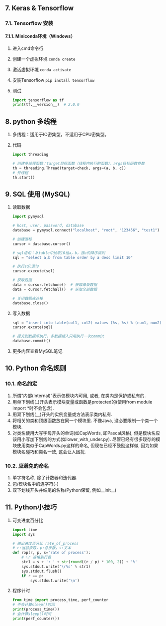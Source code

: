 ## 7. Keras & Tensorflow

### 7.1. Tensorflow 安装

#### 7.1.1. Miniconda环境（Windows）

1. 进入cmd命令行
2. 创建一个虚拟环境 `conda create`
3. 激活虚拟环境 `conda activate`
4. 安装Tensorflow `pip install tensorflow`
5. 测试

    ```python
    import tensorflow as tf
    print(tf.__version__)  # 2.0.0
    ```

## 8. python 多线程

1. 多线程：适用于IO密集型，不适用于CPU密集型。
2. 代码

    ```python
    import threading

    # 创建多线程函数：target目标函数（线程内执行的函数），args目标函数参数
    th = threading.Thread(target=check, args=(a, b, c))
    # 开线程
    th.start()
    ```

## 9. SQL 使用 (MySQL)

1. 读取数据

    ```python
    import pymysql

    # host, user, password, database
    database = pymysql.connect("localhost", "root", "123456", "test1")

    # 创建游标
    cursor = database.cursor()

    # sql语句：从table中抽取10组a，b，按a的降序排列
    sql = "select a,b from table order by a desc limit 10"

    # 执行sql语句
    cursor.execute(sql)

    # 获取数据
    data = cursor.fetchone()  # 获取单条数据
    data = cursor.fetchall()  # 获取全部数据

    # 关闭数据库连接
    database.close()
    ```

2. 写入数据

    ```python
    sql = "insert into table(col1, col2) values (%s, %s) % (num1, num2)"
    cursor.excute(sql)

    # 提交到数据库执行，多数据插入只用执行一次commit
    database.commit()
    ```

3. 更多内容查看MySQL笔记

## 10. Python 命名规则

### 10.1. 命名约定

1. 所谓”内部(Internal)”表示仅模块内可用, 或者, 在类内是保护或私有的.
2. 用单下划线(_)开头表示模块变量或函数是protected的(使用from module import *时不会包含).
3. 用双下划线(__)开头的实例变量或方法表示类内私有.
4. 将相关的类和顶级函数放在同一个模块里. 不像Java, 没必要限制一个类一个模块.
5. 对类名使用大写字母开头的单词(如CapWords, 即Pascal风格), 但是模块名应该用小写加下划线的方式(如lower_with_under.py). 尽管已经有很多现存的模块使用类似于CapWords.py这样的命名, 但现在已经不鼓励这样做, 因为如果模块名碰巧和类名一致, 这会让人困扰.

### 10.2. 应避免的命名

1. 单字符名称, 除了计数器和迭代器.
2. 包/模块名中的连字符(-)
3. 双下划线开头并结尾的名称(Python保留, 例如__init__)

## 11. Python小技巧

1. 可变进度百分比

    ```python
    import time
    import sys

    # 输出进度百分比 rate_of_process
    # r:当前步数，p:总步数，s:文本
    def rop(r, p, s='rate of process'):
        # \r 退格到行首
        str1 = s + ': ' + str(round((r / p) * 100, 2)) + '%'
        sys.stdout.write('\r%s' % str1)
        sys.stdout.flush()
        if r == p:
            sys.stdout.write('\n')
    ```

2. 程序计时

    ```python
    from time import process_time, perf_counter
    # 不会计算sleep()时间
    print(process_time())
    # 会计算sleep()时间
    print(perf_counter())
    ```